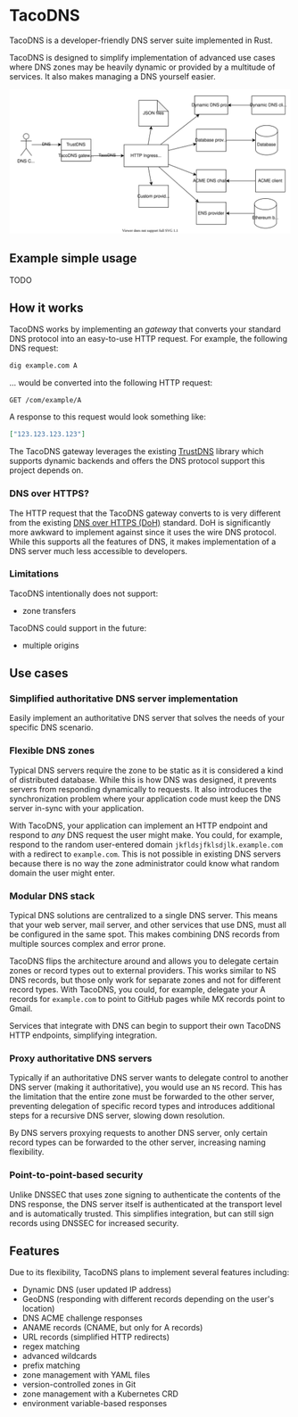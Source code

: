 # TacoDNS

TacoDNS is a developer-friendly DNS server suite implemented in Rust.

TacoDNS is designed to simplify implementation of advanced use cases where DNS zones may be heavily dynamic or provided by a multitude of services. It also makes managing a DNS yourself easier.

![](./ARCHITECTURE.drawio.svg)

## Example simple usage

TODO

## How it works

TacoDNS works by implementing an _gateway_ that converts your standard DNS protocol into an easy-to-use HTTP request. For example, the following DNS request:

```bash
dig example.com A
```

... would be converted into the following HTTP request:

```http
GET /com/example/A
```

A response to this request would look something like:

```json
["123.123.123.123"]
```

The TacoDNS gateway leverages the existing [TrustDNS](https://github.com/bluejekyll/trust-dns) library which supports dynamic backends and offers the DNS protocol support this project depends on.

### DNS over HTTPS?

The HTTP request that the TacoDNS gateway converts to is very different from the existing [DNS over HTTPS (DoH)](https://en.wikipedia.org/wiki/DNS_over_HTTPS) standard. DoH is significantly more awkward to implement against since it uses the wire DNS protocol. While this supports all the features of DNS, it makes implementation of a DNS server much less accessible to developers.

### Limitations

TacoDNS intentionally does not support:
- zone transfers

TacoDNS could support in the future:
- multiple origins

## Use cases

### Simplified authoritative DNS server implementation

Easily implement an authoritative DNS server that solves the needs of your specific DNS scenario.

### Flexible DNS zones

Typical DNS servers require the zone to be static as it is considered a kind of distributed database. While this is how DNS was designed, it prevents servers from responding dynamically to requests. It also introduces the synchronization problem where your application code must keep the DNS server in-sync with your application.

With TacoDNS, your application can implement an HTTP endpoint and respond to _any_ DNS request the user might make. You could, for example, respond to the random user-entered domain `jkfldsjfklsdjlk.example.com` with a redirect to `example.com`. This is not possible in existing DNS servers because there is no way the zone administrator could know what random domain the user might enter.

### Modular DNS stack

Typical DNS solutions are centralized to a single DNS server. This means that your web server, mail server, and other services that use DNS, must all be configured in the same spot. This makes combining DNS records from multiple sources complex and error prone.

TacoDNS flips the architecture around and allows you to delegate certain zones or record types out to external providers. This works similar to NS DNS records, but those only work for separate zones and not for different record types. With TacoDNS, you could, for example, delegate your A records for `example.com` to point to GitHub pages while MX records point to Gmail.

Services that integrate with DNS can begin to support their own TacoDNS HTTP endpoints, simplifying integration.

### Proxy authoritative DNS servers

Typically if an authoritative DNS server wants to delegate control to another DNS server (making it authoritative), you would use an `NS` record. This has the limitation that the entire zone must be forwarded to the other server, preventing delegation of specific record types and introduces additional steps for a recursive DNS server, slowing down resolution.

By DNS servers proxying requests to another DNS server, only certain record types can be forwarded to the other server, increasing naming flexibility.

### Point-to-point-based security

Unlike DNSSEC that uses zone signing to authenticate the contents of the DNS response, the DNS server itself is authenticated at the transport level and is automatically trusted. This simplifies integration, but can still sign records using DNSSEC for increased security.

## Features

Due to its flexibility, TacoDNS plans to implement several features including:
- Dynamic DNS (user updated IP address)
- GeoDNS (responding with different records depending on the user's location)
- DNS ACME challenge responses
- ANAME records (CNAME, but only for A records)
- URL records (simplified HTTP redirects)
- regex matching
- advanced wildcards
- prefix matching
- zone management with YAML files
- version-controlled zones in Git
- zone management with a Kubernetes CRD
- environment variable-based responses

